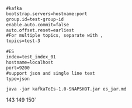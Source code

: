 
```es_jar.md
#kafka
bootstrap.servers=hostname:port
group.id=test-group-id
enable.auto.commit=false
auto.offset.reset=earliest
#For multiple topics, separate with ,
topics=test-3

#ES
index=test_index_01
hostname=localhost
port=9200
#support json and single line text
type=json

```


`java -jar kafkaToEs-1.0-SNAPSHOT.jar es_jar.md`

143 149 150`